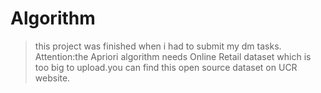 # Algorithm
> this project was finished when i had to submit my dm tasks.
> Attention:the Apriori algorithm needs Online Retail dataset which is too big to upload.you can find this open source dataset on UCR website. 
